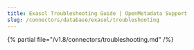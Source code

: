 ```yaml
---
title: Exasol Troubleshooting Guide | OpenMetadata Support
slug: /connectors/database/exasol/troubleshooting
---
```


{% partial file="/v1.8/connectors/troubleshooting.md" /%}
